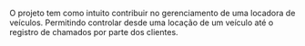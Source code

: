 O projeto tem como intuito contribuir no gerenciamento de uma locadora de veículos. Permitindo controlar desde uma locação de um veículo até o registro de chamados por parte dos clientes.